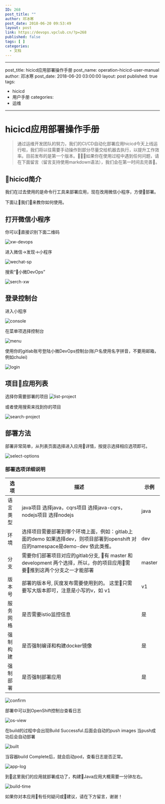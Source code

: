 ```yaml
---
ID: 268
post_title: ""
author: 邓冰寒
post_date: 2018-06-20 09:53:49
layout: post
link: https://devops.vpclub.cn/?p=268
published: false
tags: [ ]
categories:
  - 文档
---
```

---
post_title: hicicd应用部署操作手册
post_name: operation-hicicd-user-manual
author: 邓冰寒
post_date: 2018-06-20 03:00:00
layout: post
published: true
tags:
  - hicicd
  - 用户手册
categories:
  - 运维
---

# hicicd应用部署操作手册

>通过运维开发团队的努力，我们的CI/CD自动化部署应用hicicd今天上线运行啦，我们将以往需要手动操作到部分尽量交给机器去执行，以提升工作效率。目前发布的是第一个版本。如果你在使用过程中遇到任何问题，请在下面留言（留言支持使用markdown语法），我们会在第一时间去完善。

## hicicd简介

我们在过去使用的是命令行工具来部署应用，现在改用微信小程序，方便部署。

下面让我们来教你如何使用。

## 打开微信小程序

你可以直接识别下面二维码

![xw-devops](/images/operation-hicicd-user-manual/xw-devops-qrcode.jpg)

进入微信->发现->小程序

![wechat-sp](/images/operation-hicicd-user-manual/wechat-sp.png)

搜索“小微DevOps”

![serch-xw](/images/operation-hicicd-user-manual/search-xw.png)

## 登录控制台

进入小程序

![console](/images/operation-hicicd-user-manual/xw-home.png)

在菜单项选择控制台

![menu](/images/operation-hicicd-user-manual/xw-menu.png)

使用你的gitlab账号登陆小微DevOps控制台(账户名使用名字拼音，不要用邮箱，例如chulei)

![login](/images/operation-hicicd-user-manual/login.png)

## 项目应用列表

选择你需要部署的项目
![list-project](/images/operation-hicicd-user-manual/project-list.png)

或者使用搜索来找到你的项目

![search-project](/images/operation-hicicd-user-manual/search.png)

## 部署方法

部署非常简单，从列表页面选择进入应用详情，按提示选择相应选项即可。

![select-options](/images/operation-hicicd-user-manual/project-details.png)

### 部署选项详细说明

| 选项       | 描述     | 示例       |
|------------|----------|------------|
|语言类型|java项目 选择java，cqrs项目 选择java-cqrs，nodejs项目 选择nodejs| java |
|环境| 选择项目需要部署到哪个环境上面，例如：gitlab上面的demo 如果选择dev，则项目部署到openshift 对应的namespace是demo-dev 依此类推。| dev |
| 分支| 需要你们部署项目对应的gitlab分支, 有 master 和 development 两个选择，所以，你的项目应用需要推到这两个分支之一才能部署 | master |
|版本号 | 部署的版本号, 灰度发布需要使用到的。 这里只需要写大版本即可，注意是小写的v，如 v1 | v1 |
|服务网格| 是否需要istio监控信息 | 是 |
|强制构建| 是否强制编译和构建docker镜像|是|
|强制部署| 是否强制部署应用 | 是 |

![confirm](/images/operation-hicicd-user-manual/confirm-deployment.png)

部署中可以到OpenShift控制台查看日志

![os-view](/images/operation-hicicd-user-manual/start-build.png)

在build的过程中会出现Build Successful.后面会自动的push  images  当push成功后会自动部署

![built](/images/operation-hicicd-user-manual/build-success.png)

当容器build Complete后，就会启动pod，查看日志是否正常。

![app-log](/images/operation-hicicd-user-manual/app-log.png)

到这里我们的应用就部署成功了，构建Java应用大概需要一分钟左右。

![build-time](/images/operation-hicicd-user-manual/build-result.png)

如果你对本应用有任何疑问或建议，请在下方留言，谢谢！